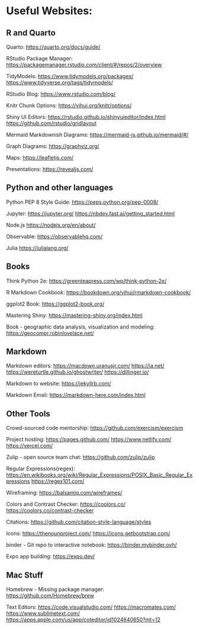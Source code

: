 # Useful Websites:

## R and Quarto
Quarto: 
    https://quarto.org/docs/guide/
    
RStudio Package Manager:
    https://packagemanager.rstudio.com/client/#/repos/2/overview

TidyModels:
    https://www.tidymodels.org/packages/
    https://www.tidyverse.org/tags/tidymodels/

RStudio Blog: 
    https://www.rstudio.com/blog/
   
Knitr Chunk Options: 
    https://yihui.org/knitr/options/
 
Shiny UI Editors:
    https://rstudio.github.io/shinyuieditor/index.html
    https://github.com/rstudio/gridlayout

Mermaid Markdownish Diagrams: 
    https://mermaid-js.github.io/mermaid/#/

Graph Diagrams: 
    https://graphviz.org/

Maps: 
    https://leafletjs.com/

Presentations: 
    https://revealjs.com/
    
## Python and other languages
    
Python PEP 8 Style Guide:
    https://peps.python.org/pep-0008/ 

Jupyter:
    https://jupyter.org/
    https://nbdev.fast.ai/getting_started.html

Node.js
    https://nodejs.org/en/about/
    
Observable: 
    https://observablehq.com/
    
Julia
    https://julialang.org/
    
## Books
Think Python 2e:
    https://greenteapress.com/wp/think-python-2e/

R Markdown Cookbook:
    https://bookdown.org/yihui/rmarkdown-cookbook/

ggplot2 Book:
    https://ggplot2-book.org/
    
Mastering Shiny:
    https://mastering-shiny.org/index.html
    
Book - geographic data analysis, visualization and modeling:
    https://geocompr.robinlovelace.net/    

## Markdown

Markdown editors:
    https://macdown.uranusjr.com/
    https://ia.net/
    https://wereturtle.github.io/ghostwriter/
    https://dillinger.io/
   
Markdown to website:
    https://jekyllrb.com/
 
Markdown Email:
    https://markdown-here.com/index.html
    
## Other Tools

Crowd-sourced code mentorship: 
    https://github.com/exercism/exercism 
    
Project hosting:
    https://pages.github.com/
    https://www.netlify.com/
    https://vercel.com/
    
Zulip - open source team chat:
    https://github.com/zulip/zulip
    
Regular Expressions(regex): 
    https://en.wikibooks.org/wiki/Regular_Expressions/POSIX_Basic_Regular_Expressions
    https://regex101.com/    

Wireframing: 
    https://balsamiq.com/wireframes/

Colors and Contrast Checker: 
    https://coolors.co/ https://coolors.co/contrast-checker

Citations: 
    https://github.com/citation-style-language/styles

Icons:
    https://thenounproject.com/ 
    https://icons.getbootstrap.com/
    
binder - Git repo to interactive notebook:
    https://binder.mybinder.ovh/
    
Expo app building:
    https://expo.dev/
    
## Mac Stuff

Homebrew - Missing package manager:
    https://github.com/Homebrew/brew
    
Text Editors:
    https://code.visualstudio.com/
    https://macromates.com/
    https://www.sublimetext.com/
    https://apps.apple.com/us/app/coteditor/id1024640650?mt=12
    
<!---
richardjmartino/richardjmartino is a ✨ special ✨ repository because its `README.md` (this file) appears on your GitHub profile.
You can click the Preview link to take a look at your changes.
--->
